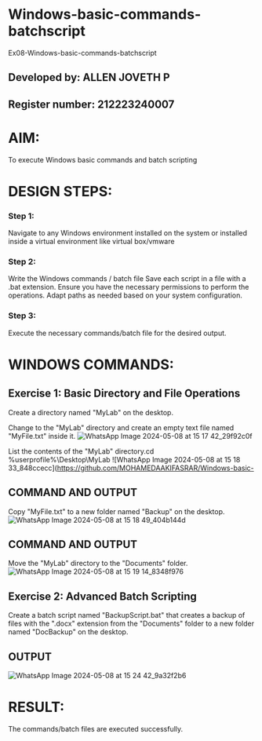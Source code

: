 # Windows-basic-commands-batchscript
Ex08-Windows-basic-commands-batchscript

## Developed by: ALLEN JOVETH P
## Register number: 212223240007
 
# AIM:
To execute Windows basic commands and batch scripting

# DESIGN STEPS:

### Step 1:

Navigate to any Windows environment installed on the system or installed inside a virtual environment like virtual box/vmware 

### Step 2:

Write the Windows commands / batch file
Save each script in a file with a .bat extension.
Ensure you have the necessary permissions to perform the operations.
Adapt paths as needed based on your system configuration.
### Step 3:

Execute the necessary commands/batch file for the desired output. 




# WINDOWS COMMANDS:
## Exercise 1: Basic Directory and File Operations
Create a directory named "MyLab" on the desktop.

Change to the "MyLab" directory and create an empty text file named "MyFile.txt" inside it.
![WhatsApp Image 2024-05-08 at 15 17 42_29f92c0f](https://github.com/allenjoveth/Windows-basic-commands-batchscript/assets/139422287/c64c46fa-1396-4ac0-a7cd-f7d3d3777eb3)

List the contents of the "MyLab" directory.cd %userprofile%\Desktop\MyLab
![WhatsApp Image 2024-05-08 at 15 18 33_848ccecc](https://github.com/MOHAMEDAAKIFASRAR/Windows-basic-


## COMMAND AND OUTPUT

Copy "MyFile.txt" to a new folder named "Backup" on the desktop.
![WhatsApp Image 2024-05-08 at 15 18 49_404b144d](https://github.com/MOHAMEDAAKIFASRAR/Windows-basic-commands-batchscript/assets/148514683/3bcc13b5-bb12-49fb-8354-937110bf4829)

## COMMAND AND OUTPUT

Move the "MyLab" directory to the "Documents" folder. 
![WhatsApp Image 2024-05-08 at 15 19 14_8348f976](https://github.com/MOHAMEDAAKIFASRAR/Windows-basic-commands-batchscript/assets/148514683/ecec861b-999b-41d0-9a0f-81f45d3ff3ed)


## Exercise 2: Advanced Batch Scripting
Create a batch script named "BackupScript.bat" that creates a backup of files with the ".docx" extension from the "Documents" folder to a new folder named "DocBackup" on the desktop.

## OUTPUT
![WhatsApp Image 2024-05-08 at 15 24 42_9a32f2b6](https://github.com/MOHAMEDAAKIFASRAR/Windows-basic-commands-batchscript/assets/148514683/f9eb340b-a2fc-4a17-b2b0-d6fc5052009f)


# RESULT:
The commands/batch files are executed successfully.

